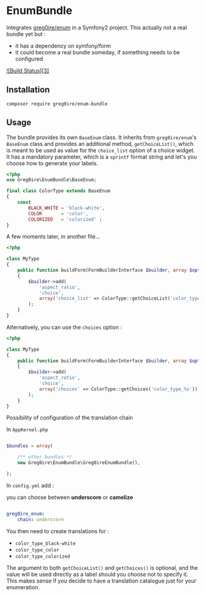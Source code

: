 # EnumBundle

Integrates [greg0ire/enum][1] in a Symfony2 project. This actually not a real bundle
yet but :

- it has a dependency on symfony/form
- it could become a real bundle someday, if something needs to be configured

[![Build Status][3]](https://travis-ci.org/greg0ire/enum-bundle)

## Installation

    composer require greg0ire/enum-bundle

## Usage

The bundle provides its own `BaseEnum` class. It inherits from `greg0ire/enum`'s
`BaseEnum` class and provides an additional method, `getChoiceList()`, which
is meant to be used as value for the `choice_list` option of a choice widget.
It has a mandatory parameter, which is a `sprintf` format string and let's you choose
how to generate your labels.

```php
<?php
use Greg0ire\EnumBundle\BaseEnum;

final class ColorType extends BaseEnum
{
    const
        BLACK_WHITE = 'black-white',
        COLOR       = 'color',
        COLORIZED   = 'colorized' ;
}
```

A few moments later, in another file…

```php
<?php

class MyType
{
    public function buildForm(FormBuilderInterface $builder, array $options)
    {
        $builder->add(
            'aspect_ratio',
            'choice',
            array('choice_list' => ColorType::getChoiceList('color_type_%s'))
        );
    }
}
```

Alternatively, you can use the `choices` option :

```php
<?php

class MyType
{
    public function buildForm(FormBuilderInterface $builder, array $options)
    {
        $builder->add(
            'aspect_ratio',
            'choice',
            array('choices' => ColorType::getChoices('color_type_%s'))
        );
    }
}
```
Possibility of configuration of the translation chain

In ```AppKernel.php```

```php

$bundles = array(

    /** other bundles */
    new Greg0ire\EnumBundle\Greg0ireEnumBundle(),

);

```

In ```config.yml``` add :

you can choose between **underscore** or **camelize**

```yml

greg0ire_enum:
    chain: underscore

```

You then need to create translations for :

- `color_type_black-white`
- `color_type_color`
- `color_type_colorized`

The argument to both `getChoiceList()` and `getChoices()` is optional, and the
value will be used directly as a label should you choose not to specify it.
This makes sense if you decide to have a translation catalogue just for your
enumeration.

[1]: https://packagist.org/packages/greg0ire/enum
[2]: https://travis-ci.org/greg0ire/enum-bundle.svg?branch=master
